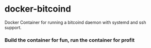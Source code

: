 # docker-bitcoind
Docker Container for running a bitcoind daemon with systemd and ssh support.
### Build the container for fun, run the container for profit
